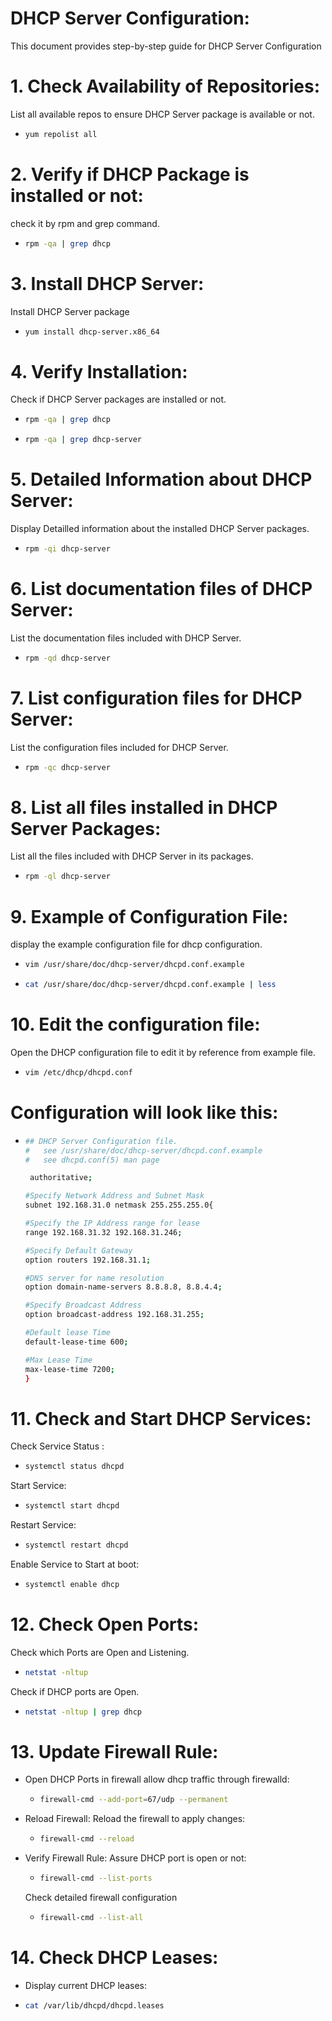 # DHCP Server Configuration: 
This document provides step-by-step guide for DHCP Server Configuration 
# 1. Check Availability of Repositories: 
List all available repos to ensure DHCP Server package is available or not. 
- ```bash
  yum repolist all
# 2. Verify if DHCP Package is installed or not:
check it by rpm and grep command.
- ```bash
  rpm -qa | grep dhcp
# 3. Install DHCP Server: 
Install DHCP Server package
- ```bash
  yum install dhcp-server.x86_64
# 4. Verify Installation: 
Check if DHCP Server packages are installed or not.
- ```bash
  rpm -qa | grep dhcp
- ```bash
  rpm -qa | grep dhcp-server
# 5. Detailed Information about DHCP Server: 
Display Detailled information about the installed DHCP Server packages.
- ```bash
  rpm -qi dhcp-server
# 6. List documentation files of DHCP Server: 
List the documentation files included with DHCP Server. 
- ```bash
  rpm -qd dhcp-server
# 7. List configuration files for DHCP Server: 
List the configuration files included for DHCP Server. 
- ```bash
  rpm -qc dhcp-server
# 8. List all files installed in DHCP Server Packages: 
List all the files included with DHCP Server in its packages. 
- ```bash
  rpm -ql dhcp-server
# 9. Example of Configuration File: 
display the example configuration file for dhcp configuration.
- ```bash
  vim /usr/share/doc/dhcp-server/dhcpd.conf.example
- ```bash
  cat /usr/share/doc/dhcp-server/dhcpd.conf.example | less
# 10. Edit the configuration file: 
Open the DHCP configuration file to edit it by reference from example file.
- ```bash
  vim /etc/dhcp/dhcpd.conf
# Configuration will look like this:  
-  ```bash
   ## DHCP Server Configuration file.
   #   see /usr/share/doc/dhcp-server/dhcpd.conf.example
   #   see dhcpd.conf(5) man page

    authoritative;
   
   #Specify Network Address and Subnet Mask
   subnet 192.168.31.0 netmask 255.255.255.0{
   
   #Specify the IP Address range for lease
   range 192.168.31.32 192.168.31.246;
   
   #Specify Default Gateway
   option routers 192.168.31.1;
   
   #DNS server for name resolution
   option domain-name-servers 8.8.8.8, 8.8.4.4;
   
   #Specify Broadcast Address
   option broadcast-address 192.168.31.255;
   
   #Default lease Time
   default-lease-time 600;
   
   #Max Lease Time
   max-lease-time 7200;
   }
   
# 11. Check and Start DHCP Services: 
Check Service Status :
- ```bash
  systemctl status dhcpd
Start Service:
- ```bash
  systemctl start dhcpd
Restart Service:
- ```bash
  systemctl restart dhcpd
Enable Service to Start at boot: 
- ```bash
  systemctl enable dhcp
# 12. Check Open Ports:
Check which Ports are Open and Listening.
- ```bash
  netstat -nltup
Check if DHCP ports are Open. 
- ```bash
  netstat -nltup | grep dhcp
# 13. Update Firewall Rule:
- Open DHCP Ports in firewall
  allow dhcp traffic through firewalld:
  - ```bash
    firewall-cmd --add-port=67/udp --permanent
- Reload Firewall:
  Reload the firewall to apply changes:
  - ```bash
    firewall-cmd --reload
- Verify Firewall Rule:
  Assure DHCP port is open or not:
  - ```bash
    firewall-cmd --list-ports
  Check detailed firewall configuration
  - ```bash
    firewall-cmd --list-all
# 14. Check DHCP Leases: 
 - Display current DHCP leases:
 - ```bash
   cat /var/lib/dhcpd/dhcpd.leases 
  
